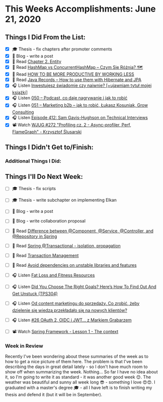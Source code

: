 # This Weeks Accomplishments: June 21, 2020

## Things I Did From the List:

- [x] ‍🎓 Thesis - fix chapters after promoter comments
- [x] 📝 Blog - write a post
- [x] 📗 Read [Chapter 2. Entity](https://docs.jboss.org/hibernate/orm/5.0/mappingGuide/en-US/html/ch02.html)
- [x] 📗 Read [HashMap vs ConcurrentHashMap – Czym Się Różnią? 🗺](https://sztukakodu.pl/hashmap-vs-concurrenthashmap-czym-sie-roznia/)
- [x] 📗 Read [HOW TO BE MORE PRODUCTIVE BY WORKING LESS](https://markmanson.net/how-to-be-more-productive)
- [x] 📗 Read [Java Records – How to use them with Hibernate and JPA](https://thorben-janssen.com/java-records-hibernate-jpa/)
- [x] 🎧 Listen [Inwestujesz świadomie czy naiwnie? [+ujawniam tytuł mojej książki]](https://marciniwuc.com/najlepsza-ksiazka-o-inwestowaniu-aktualnosci-11-czerwca-2020/)
- [x] 🎧 Listen [050 – Podcast, co daje nagrywanie i jak to robić](https://piotrbucki.pl/050)
- [x] 🎧 Listen [051 – Marketing b2b – jak to robić, Łukasz Kosuniak, Grow Consulting](https://piotrbucki.pl/051)
- [x] 🎧 Listen [Episode 412: Sam Gavis-Hughson on Technical Interviews](https://www.se-radio.net/2020/06/episode-412-sam-gavis-hughson-on-technical-interviews/)
- [x] 📽️ Watch [WJUG #272 "Profiling cz. 2 - Async-profiler, Perf, FlameGraph" - Krzysztof Ślusarski](https://youtu.be/EwQib3aYPvc)

## Things I Didn't Get to/Finish:


### Additional Things I Did:


## Things I'll Do Next Week:

- [ ] ‍🎓 Thesis - fix scripts
- [ ] ‍🎓 Thesis - write subchapter on implementing Elkan
- [ ] 📝 Blog - write a post
- [ ] 📝 Blog - write collaboration proposal
- [ ] 📗 Read [Difference between @Component, @Service, @Controller, and @Repository in Spring](https://javarevisited.blogspot.com/2017/11/difference-between-component-service.html#ixzz6P8aSoQeX)
- [ ] 📗 Read [Spring @Transactional - isolation, propagation](https://stackoverflow.com/questions/8490852/spring-transactional-isolation-propagation)
- [ ] 📗 Read [Transaction Management](https://docs.spring.io/spring/docs/current/spring-framework-reference/data-access.html)
- [ ] 📗 Read [Avoid dependencies on unstable libraries and features](https://jlbp.dev/JLBP-4)
- [ ] 🎧 Listen [Fat Loss and Fitness Resources](https://youtu.be/p_caT8AmgAg)
- [ ] 🎧 Listen [Did You Choose The Right Goals? Here’s How To Find Out And Get Unstuck (TPS304)](https://www.asianefficiency.com/podcast/304-right-goals/)
- [ ] 🎧 Listen [Od content marketingu do sprzedaży. Co zrobić, żeby dzielenie się wiedzą przekładało się na nowych klientów?](https://malawielkafirma.pl/od-content-marketingu-do-sprzedazy/)
- [ ] 🎧 Listen [#26 OAuth 2, OIDC i JWT... z Markiem Grabarzem](https://patoarchitekci.io/26/)
- [ ] 📽️ Watch [Spring Framework - Lesson 1 - The context](https://youtu.be/m-L-r862J-E?list=PLEocw3gLFc8Vli5p6rWHnNcYxFRbaIfIJ)


### Week in Review
Recently I've been wondering about these summaries of the week as to how to get a nice picture of them here. The problem is that I've been describing the days in great detail lately - so I don't have much room to show off when summarizing the week. Nothing... So far I have no idea about it, so I'm going to write it as standard - it was another good week 😊. The weather was beautiful and sunny all week long 😎 - something I love 😍😍. I graduated with a master's degree 🎓 - all I have left is to finish writing my thesis and defend it (but it will be in September).  
